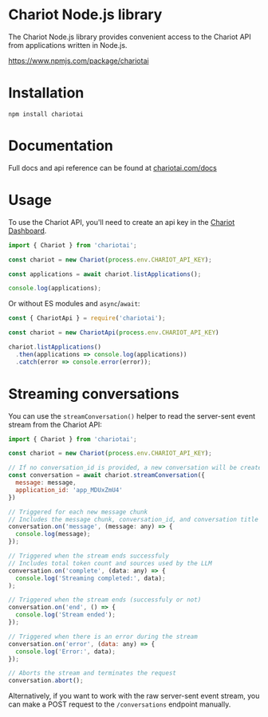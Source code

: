 # Chariot Node.js library
The Chariot Node.js library provides convenient access to the Chariot API from applications written in Node.js.

https://www.npmjs.com/package/chariotai

# Installation
```
npm install chariotai
```

# Documentation
Full docs and api reference can be found at [chariotai.com/docs](https://chariotai.com/docs)

# Usage
To use the Chariot API, you'll need to create an api key in the [Chariot Dashboard](https://chariotai.com/dashboard/api-keys).

```javascript
import { Chariot } from 'chariotai';

const chariot = new Chariot(process.env.CHARIOT_API_KEY);

const applications = await chariot.listApplications();

console.log(applications);
```

Or without ES modules and `async`/`await`:

```javascript
const { ChariotApi } = require('chariotai');

const chariot = new ChariotApi(process.env.CHARIOT_API_KEY)

chariot.listApplications()
  .then(applications => console.log(applications))
  .catch(error => console.error(error));
```

# Streaming conversations
You can use the `streamConversation()` helper to read the server-sent event stream from the Chariot API:

```javascript
import { Chariot } from 'chariotai';

const chariot = new Chariot(process.env.CHARIOT_API_KEY);

// If no conversation_id is provided, a new conversation will be created
const conversation = await chariot.streamConversation({
  message: message,
  application_id: 'app_MDUxZmU4'
})

// Triggered for each new message chunk
// Includes the message chunk, conversation_id, and conversation title
conversation.on('message', (message: any) => {
  console.log(message);
});

// Triggered when the stream ends successfuly
// Includes total token count and sources used by the LLM
conversation.on('complete', (data: any) => {
  console.log('Streaming completed:', data);
);

// Triggered when the stream ends (successfuly or not)
conversation.on('end', () => {
  console.log('Stream ended');
});

// Triggered when there is an error during the stream
conversation.on('error', (data: any) => {
  console.log('Error:', data);
});

// Aborts the stream and terminates the request
conversation.abort();
```

Alternatively, if you want to work with the raw server-sent event stream, you can make a POST request to the `/conversations` endpoint manually.